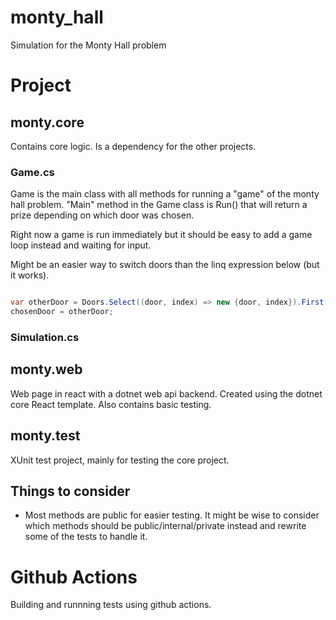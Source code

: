 # monty_hall
Simulation for the Monty Hall problem

# Project

## monty.core
Contains core logic. Is a dependency for the other projects. 

### Game.cs
Game is the main class with all methods for running a "game" of the monty hall problem. "Main" method in the Game class is Run() that will return a prize depending on which door was chosen.

Right now a game is run immediately but it should be easy to add a game loop instead and waiting for input. 

Might be an easier way to switch doors than the linq expression below (but it works).

```csharp

var otherDoor = Doors.Select((door, index) => new {door, index}).First(x => !x.door.isOpen && x.index != chosenDoor).index;
chosenDoor = otherDoor;

```

### Simulation.cs


## monty.web
Web page in react with a dotnet web api backend. Created using the dotnet core React template. Also contains basic testing.

## monty.test
XUnit test project, mainly for testing the core project. 

## Things to consider
* Most methods are public for easier testing. It might be wise to consider which methods should be public/internal/private instead and rewrite some of the tests to handle it. 

# Github Actions
Building and runnning tests using github actions. 
